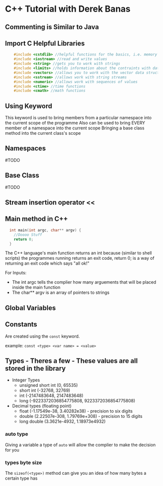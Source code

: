 # C++ Tutorial with Derek Banas

## Commenting is Similar to Java

## Import C Helpful Libraries

```cpp
    #include <cstdlib> //helpful functions for the basics, i.e. memory management etc.
    #include <iostream> //read and write values
    #include <string> //gets you to work with strings
    #include <limits> //holds information about the contraints with data types
    #include <vectors> //allows you to work with the vector data structure
    #include <sstream> //allows work with string streams
    #include <numeric> //allows work with sequences of values
    #include <ctime> //time functions
    #include <cmath> //math functions
```

## Using Keyword

This keyword is used to bring members from a particular namespace into the current scope of the programme
Also can be used to bring EVERY member of a namespace into the current scope
Bringing a base class method into the current class's scope

## Namespaces

#TODO


## Base Class

#TODO

## Stream insertion operator <<

## Main method in C++

```cpp
  int main(int argc, char** argv) {
    //Doooo Stuff
    return 0;
  }
```

The C++ language's main function returns an int because (similar to shell scripts) the programmes running returns an exit code, return 0; is a way of returning an exit code which says "all ok!"

For Inputs: 
* The int argc tells the complier how many arguements that will be placed inside the main function
* The char** argv is an array of pointers to strings

## Global Variables

## Constants

Are created using the `const` keyword.

example: `const <type> <var name> = <value>`

## Types - Theres a few - These values are all stored in the <limits> library

* Integer Types
 	* unsigned short int (0, 65535)
	* short int (-32768, 32769)
	* int (-2147483648, 2147483648) 
	* long (-9223372036854775808, 9223372036854775808)
* Decimal types (floating point)
	* float (-1.17549e-38, 3.40282e38) - precision to six digits
	* double (2.22507e-308, 1.79769e+308) - precision to 15 digits
	* long double (3.3621e-4932, 1.18973e4932)

### auto type

Giving a variable a type of `auto` will allow the complier to make the decision for you

### types byte size

The `sizeof(<type>)` method can give you an idea of how many bytes a certain type has


